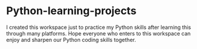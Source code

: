 # Python-learning-projects
I created this workspace just to practice my Python skills after learning this through many platforms. 
Hope everyone who enters to this workspace can enjoy and sharpen our Python coding skills together.
